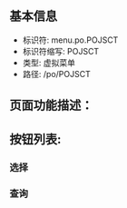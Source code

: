 
## 基本信息

- 标识符: menu.po.POJSCT
- 标识符缩写: POJSCT
- 类型: 虚拟菜单
- 路径: /po/POJSCT

## 页面功能描述：





## 按钮列表:


### 选择



### 查询


